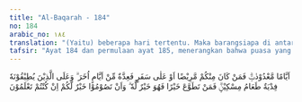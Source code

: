 ```yaml
---
title: "Al-Baqarah - 184"
no: 184
arabic_no: ١٨٤
translation: "(Yaitu) beberapa hari tertentu. Maka barangsiapa di antara kamu sakit atau dalam perjalanan (lalu tidak berpuasa), maka (wajib mengganti) sebanyak hari (yang dia tidak berpuasa itu) pada hari-hari yang lain. Dan bagi orang yang berat menjalankannya, wajib membayar fidyah, yaitu memberi makan seorang miskin. Tetapi barangsiapa dengan kerelaan hati mengerjakan kebajikan, maka itu lebih baik baginya, dan puasamu itu lebih baik bagimu jika kamu mengetahui."
tafsir: "Ayat 184 dan permulaan ayat 185, menerangkan bahwa puasa yang diwajibkan ada beberapa hari yaitu pada bulan Ramadan menurut jumlah hari bulan Ramadan (29 atau 30 hari). Nabi Besar Muhammad saw semenjak turunnya perintah puasa sampai wafatnya, beliau selalu berpuasa di bulan Ramadan selama 29 hari, kecuali satu kali saja bulan Ramadan genap 30 hari.\n\nSekalipun Allah telah mewajibkan puasa pada bulan Ramadan kepada semua orang yang beriman, namun Allah yang Mahabijaksana memberikan keringanan kepada orang-orang yang sakit dan musafir, untuk tidak berpuasa pada bulan Ramadan dan menggantinya pada hari-hari lain di luar bulan tersebut. Pada ayat tersebut tidak dirinci jenis/sifat batasan dan kadar sakit dan musafir itu, sehingga para ulama memberikan hasil ijtihadnya masing-masing antara lain sebagai berikut:\n\n1.Dibolehkan tidak berpuasa bagi orang yang sakit atau musafir tanpa membedakan sakitnya itu berat atau ringan, demikian pula perjalanannya jauh atau dekat, sesuai dengan bunyi ayat ini. Pendapat ini dipelopori oleh Ibnu Sirin dan Dawud az-Zahiri.\n\n2.Dibolehkan tidak berpuasa bagi setiap orang yang sakit yang benar-benar merasa kesukaran berpuasa, karena sakitnya. Ukuran kesukaran itu diserahkan kepada rasa tanggung jawab dan keimanan masing-masing. Pendapat ini dipelopori oleh sebagian ulama tafsir.\n\n3.Dibolehkan tidak berpuasa bagi orang yang sakit atau musafir dengan ketentuan-ketentuan, apabila sakit itu berat dan akan mempengaruhi keselamatan jiwa atau keselamatan sebagian anggota tubuhnya atau menambah sakitnya bila ia berpuasa. Juga bagi orang-orang yang musafir, apabila perjalanannya itu dalam jarak jauh, yang ukurannya paling sedikit 16 farsakh (kurang lebih 80 km).\n\n4.Tidak ada perbedaan pendapat mengenai perjalanan musafir, apakah dengan berjalan kaki, atau dengan apa saja, asalkan tidak untuk mengerjakan perbuatan maksiat. Sesudah itu Allah menerangkan pada pertengahan ayat 184 yang terjemahannya, \"Dan wajib bagi orang yang berat menjalankannya (jika mereka tidak berpuasa) membayar fidyah, (yaitu) memberi makan orang miskin.\"\n\nMenurut ayat itu (184), siapa yang benar-benar merasa berat menjalankan puasa, ia boleh menggantinya dengan fidyah, walaupun ia tidak sakit dan tidak musafir.\n\nTermasuk orang-orang yang berat mengerjakan puasa itu ialah:\n\na.Orang tua yang tidak mampu berpuasa, bila ia tidak berpuasa diganti dengan fidyah.\n\nb.Wanita hamil dan yang sedang menyusui. Menurut Imam Syafi'i dan Ahmad, bila wanita hamil dan wanita yang sedang menyusui khawatir akan terganggu kesehatan janin/bayinya, lalu mereka tidak puasa, maka wajib atas keduanya mengqada puasa yang ditinggalkannya, dan membayar fidyah. Bila mereka khawatir atas kesehatan diri mereka saja yang terganggu dan tidak khawatir atas kesehatan janin/bayinya, atau mereka khawatir atas kesehatan dirinya dan janin/bayinya, lalu mereka tidak puasa, maka wajib atas mereka diqada puasa saja. Sedangkan menurut Abu Hanifah, ibu hamil dan yang sedang menyusui dalam semua hal yang disebutkan di atas, cukup mengqada puasa saja.\n\nc.Orang-orang sakit yang tidak sanggup berpuasa dan penyakitnya tidak ada harapan akan sembuh, hanya diwajibkan membayar fidyah.\n\nd.Mengenai buruh dan petani yang penghidupannya hanya dari hasil kerja keras dan membanting tulang setiap hari, dalam hal ini ulama fikih mengemukakan pendapat sebagai berikut:\n\n1)Ibnu Hajar dan Imam al-Azra'i telah memberi fatwa, \"Sesungguhnya wajib bagi orang-orang pengetam padi dan sebagainya dan yang serupa dengan mereka, berniat puasa setiap malam Ramadan. Apabila pada siang harinya ia ternyata mengalami kesukaran atau penderitaan yang berat, maka ia boleh berbuka puasa. Kalau tidak demikian, ia tidak boleh berbuka. )\n\n2)Kalau seseorang yang pencariannya tergantung kepada suatu pekerjaan berat untuk menutupi kebutuhan hidupnya atau kebutuhan hidup orang-orang yang harus dibiayainya dimana ia tidak tahan berpuasa maka ia boleh berbuka pada waktu itu,\" (dengan arti ia harus berpuasa sejak pagi).\n\nAkhir ayat 184 menjelaskan orang yang dengan rela hati mengerjakan kebajikan dengan membayar fidyah lebih dari ukurannya atau memberi makan lebih dari seorang miskin, maka perbuatan itu baik baginya. Sesudah itu Allah menutup ayat ini dengan menekankan bahwa berpuasa lebih baik daripada tidak berpuasa."
---
```


اَيَّامًا مَّعْدُوْدٰتٍۗ فَمَنْ كَانَ مِنْكُمْ مَّرِيْضًا اَوْ عَلٰى سَفَرٍ فَعِدَّةٌ مِّنْ اَيَّامٍ اُخَرَ ۗ وَعَلَى الَّذِيْنَ يُطِيْقُوْنَهٗ فِدْيَةٌ طَعَامُ مِسْكِيْنٍۗ  فَمَنْ تَطَوَّعَ خَيْرًا فَهُوَ خَيْرٌ لَّهٗ ۗ وَاَنْ تَصُوْمُوْا خَيْرٌ لَّكُمْ اِنْ كُنْتُمْ تَعْلَمُوْنَ 
